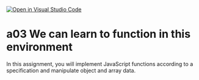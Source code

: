 [![Open in Visual Studio Code](https://classroom.github.com/assets/open-in-vscode-f059dc9a6f8d3a56e377f745f24479a46679e63a5d9fe6f495e02850cd0d8118.svg)](https://classroom.github.com/online_ide?assignment_repo_id=6465555&assignment_repo_type=AssignmentRepo)
# a03 We can learn to function in this environment
In this assignment, you will implement JavaScript functions according to a specification and manipulate object and array data.
